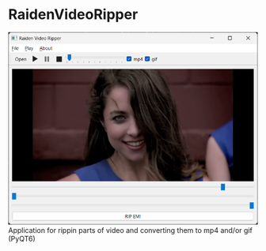 # RaidenVideoRipper
![Screenshot](Screenshot.png)
Application for rippin parts of video and converting them to mp4 and/or gif (PyQT6)
